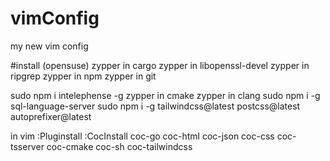 # vimConfig
my new vim config

#install (opensuse)
zypper in cargo
zypper in libopenssl-devel
zypper in ripgrep
zypper in npm
zypper in git

sudo npm i intelephense -g
zypper in cmake
zypper in clang
sudo npm i -g sql-language-server
sudo npm i -g tailwindcss@latest postcss@latest autoprefixer@latest


in vim
:Pluginstall
:CocInstall coc-go coc-html coc-json coc-css coc-tsserver coc-cmake coc-sh coc-tailwindcss
